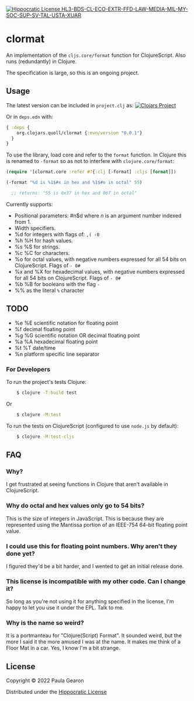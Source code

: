 [![Hippocratic License HL3-BDS-CL-ECO-EXTR-FFD-LAW-MEDIA-MIL-MY-SOC-SUP-SV-TAL-USTA-XUAR](https://img.shields.io/static/v1?label=Hippocratic%20License&message=HL3-BDS-CL-ECO-EXTR-FFD-LAW-MEDIA-MIL-MY-SOC-SUP-SV-TAL-USTA-XUAR&labelColor=5e2751&color=bc8c3d)](https://firstdonoharm.dev/version/3/0/bds-cl-eco-extr-ffd-law-media-mil-my-soc-sup-sv-tal-usta-xuar.html)
# clormat

An implementation of the `cljs.core/format` function for ClojureScript. Also runs (redundantly) in Clojure.

The specification is large, so this is an ongoing project.

## Usage

The latest version can be included in `project.clj` as:
[![Clojars Project](http://clojars.org/org.clojars.quoll/clormat/latest-version.svg)](http://clojars.org/org.clojars.quoll/clormat)

Or in `deps.edn` with:
```clojure
{ :deps {
    org.clojars.quoll/clormat {:mvn/version "0.0.1"}
  }
}
```

To use the library, load core and refer to the `format` function. In Clojure this is renamed to `-format` so as not to interfere with `clojure.core/format`:

```clojure
(require '[clormat.core :refer #?{:clj [-format] :cljs [format]])

(-format "%d is %1$#x in hex and %1$#o in octal" 55)

  ;; returns: "55 is 0x37 in hex and 067 in octal"
```

Currently supports:
- Positional parameters: #n$d where _n_ is an argument number indexed from 1.
- Width specifiers.
- %d for integers with flags of: `,( -0`
- %h %H for hash values.
- %s %S for strings.
- %c %C for characters.
- %o for octal values, with negative numbers expressed for all 54 bits on ClojureScript. Flags of `- 0#`
- %x and %X for hexadecimal values, with negative numbers expressed for all 54 bits on ClojureScript. Flags of `- 0#`
- %b %B for booleans with the flag `-`
- %% as the literal `%` character

## TODO
- %e %E scientific notation for floating point
- %f decimal floating point
- %g %G scientific notation OR decimal floating point
- %a %A hexadecimal floating point
- %t %T date/time
- %n platform specific line separator

### For Developers

To run the project's tests Clojure:

```bash
    $ clojure -T:build test
```
Or
```bash
    $ clojure -M:test
```

To run the tests on ClojureScript (configured to use `node.js` by default):

```bash
    $ clojure -M:test-cljs
```

## FAQ

### Why?
I get frustrated at seeing functions in Clojure that aren't available in ClojureScript.

### Why do octal and hex values only go to 54 bits?
This is the size of integers in JavaScript. This is because they are represented using the Mantissa portion of an IEEE-754 64-bit floating point value.

### I could use this for floating point numbers. Why aren't they done yet?
I figured they'd be a bit harder, and I wented to get an initial release done.

### This license is incompatible with my other code. Can I change it?
So long as you're not using it for anything specified in the license, I'm happy to let you use it under the EPL. Talk to me.

### Why is the name so weird?
It is a portmanteau for "Clojure(Script) Format". It sounded weird, but the more I said it the more amused I was at the name. It makes me think of a Floor Mat in a car. Yes, I know I'm a bit strange.

## License

Copyright © 2022 Paula Gearon

Distributed under the [Hippocratic License](https://firstdonoharm.dev/)
